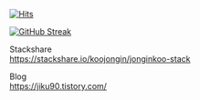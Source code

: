 [![Hits](https://hits.seeyoufarm.com/api/count/incr/badge.svg?url=https%3A%2F%2Fgithub.com%2Fkoojongin%2Fhit-counter&count_bg=%2379C83D&title_bg=%23555555&icon=github.svg&icon_color=%23FFFFFF&title=hits&edge_flat=false)](https://hits.seeyoufarm.com)

[![GitHub Streak](http://github-readme-streak-stats.herokuapp.com?user=koojongin)](https://git.io/streak-stats)

Stackshare  
https://stackshare.io/koojongin/jonginkoo-stack

Blog  
https://jiku90.tistory.com/

<!---
koojongin/koojongin is a ✨ special ✨ repository because its `README.md` (this file) appears on your GitHub profile.
You can click the Preview link to take a look at your changes.
--->
